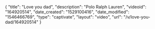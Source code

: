 {
    "title": "Love you dad",
    "description": "Polo Ralph Lauren",
    "videoid": "164920514",
    "date_created": "1529100416",
    "date_modified": "1546466769",
    "type": "captivate",
    "layout": "video",
    "url": "\/v\/love-you-dad\/164920514"
}